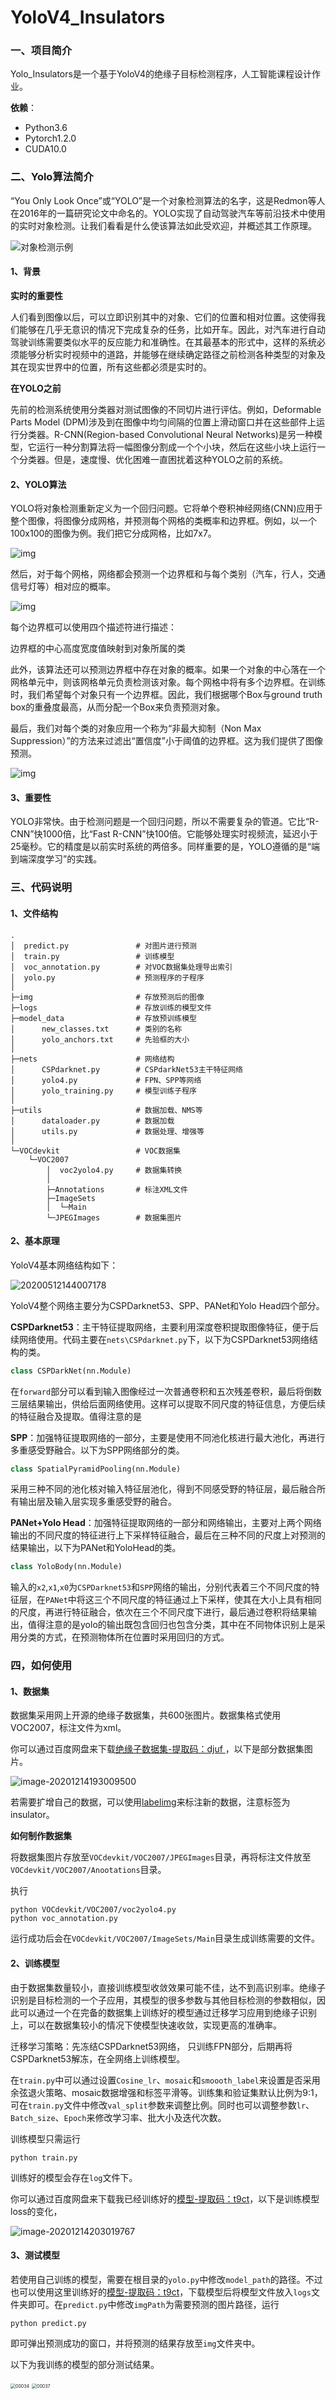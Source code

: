 # YoloV4_Insulators

### 一、项目简介

Yolo_Insulators是一个基于YoloV4的绝缘子目标检测程序，人工智能课程设计作业。

**依赖**：

- Python3.6
- Pytorch1.2.0
- CUDA10.0

### 二、Yolo算法简介

“You Only Look Once”或“YOLO”是一个对象检测算法的名字，这是Redmon等人在2016年的一篇研究论文中命名的。YOLO实现了自动驾驶汽车等前沿技术中使用的实时对象检测。让我们看看是什么使该算法如此受欢迎，并概述其工作原理。

![对象检测示例](.assets/4034970a304e251f40223503c86146117d3e5366.jpeg)

#### 1、背景

**实时的重要性**

人们看到图像以后，可以立即识别其中的对象、它们的位置和相对位置。这使得我们能够在几乎无意识的情况下完成复杂的任务，比如开车。因此，对汽车进行自动驾驶训练需要类似水平的反应能力和准确性。在其最基本的形式中，这样的系统必须能够分析实时视频中的道路，并能够在继续确定路径之前检测各种类型的对象及其在现实世界中的位置，所有这些都必须是实时的。

**在YOLO之前**

先前的检测系统使用分类器对测试图像的不同切片进行评估。例如，Deformable Parts Model (DPM)涉及到在图像中均匀间隔的位置上滑动窗口并在这些部件上运行分类器。R-CNN(Region-based Convolutional Neural Networks)是另一种模型，它运行一种分割算法将一幅图像分割成一个个小块，然后在这些小块上运行一个分类器。但是，速度慢、优化困难一直困扰着这种YOLO之前的系统。

#### 2、YOLO算法

YOLO将对象检测重新定义为一个回归问题。它将单个卷积神经网络(CNN)应用于整个图像，将图像分成网格，并预测每个网格的类概率和边界框。例如，以一个100x100的图像为例。我们把它分成网格，比如7x7。

![img](.assets/8694a4c27d1ed21bc6ed15f6c38952c250da3fee.jpeg)

然后，对于每个网格，网络都会预测一个边界框和与每个类别（汽车，行人，交通信号灯等）相对应的概率。

![img](.assets/d52a2834349b033bae87aafa7b29b9d5d439bdf5.jpeg)

每个边界框可以使用四个描述符进行描述：

边界框的中心高度宽度值映射到对象所属的类

此外，该算法还可以预测边界框中存在对象的概率。如果一个对象的中心落在一个网格单元中，则该网格单元负责检测该对象。每个网格中将有多个边界框。在训练时，我们希望每个对象只有一个边界框。因此，我们根据哪个Box与ground truth box的重叠度最高，从而分配一个Box来负责预测对象。

最后，我们对每个类的对象应用一个称为“非最大抑制（Non Max Suppression）”的方法来过滤出“置信度”小于阈值的边界框。这为我们提供了图像预测。

![img](.assets/a8014c086e061d95a3897a4e0b1385d760d9cae3.jpeg)

#### 3、重要性

YOLO非常快。由于检测问题是一个回归问题，所以不需要复杂的管道。它比“R-CNN”快1000倍，比“Fast R-CNN”快100倍。它能够处理实时视频流，延迟小于25毫秒。它的精度是以前实时系统的两倍多。同样重要的是，YOLO遵循的是“端到端深度学习”的实践。

### 三、代码说明

#### 1、文件结构

```
.
│  predict.py				# 对图片进行预测
│  train.py					# 训练模型
│  voc_annotation.py		# 对VOC数据集处理导出索引
│  yolo.py					# 预测程序的子程序
│  
├─img						# 存放预测后的图像
├─logs						# 存放训练的模型文件
├─model_data				# 存放预训练模型
│      new_classes.txt		# 类别的名称
│      yolo_anchors.txt		# 先验框的大小
│      
├─nets						# 网络结构
│      CSPdarknet.py		# CSPdarkNet53主干特征网络
│      yolo4.py				# FPN、SPP等网络
│      yolo_training.py		# 模型训练子程序
│      
├─utils						# 数据加载、NMS等
│      dataloader.py		# 数据加载
│      utils.py				# 数据处理、增强等
│      
└─VOCdevkit					# VOC数据集
    └─VOC2007
        │  voc2yolo4.py		# 数据集转换
        │  
        ├─Annotations		# 标注XML文件
        ├─ImageSets
        │  └─Main
        └─JPEGImages		# 数据集图片
```

#### 2、基本原理

YoloV4基本网络结构如下：

![20200512144007178](../../YoloV4_Insulators/.assets/20200512144007178.png)

YoloV4整个网络主要分为CSPDarknet53、SPP、PANet和Yolo Head四个部分。

**CSPDarknet53**：主干特征提取网络，主要利用深度卷积提取图像特征，便于后续网络使用。代码主要在`nets\CSPdarknet.py`下，以下为CSPDarknet53网络结构的类。

```python
class CSPDarkNet(nn.Module)
```

在`forward`部分可以看到输入图像经过一次普通卷积和五次残差卷积，最后将倒数三层结果输出，供给后面网络使用。这样可以提取不同尺度的特征信息，方便后续的特征融合及提取。值得注意的是

**SPP**：加强特征提取网络的一部分，主要是使用不同池化核进行最大池化，再进行多重感受野融合。以下为SPP网络部分的类。

```python
class SpatialPyramidPooling(nn.Module)
```

采用三种不同的池化核对输入特征层池化，得到不同感受野的特征层，最后融合所有输出层及输入层实现多重感受野的融合。

**PANet+Yolo Head**：加强特征提取网络的一部分和网络输出，主要对上两个网络输出的不同尺度的特征进行上下采样特征融合，最后在三种不同的尺度上对预测的结果输出，以下为PANet和YoloHead的类。

```python
class YoloBody(nn.Module)
```

输入的`x2`,`x1`,`x0`为`CSPDarknet53`和`SPP`网络的输出，分别代表着三个不同尺度的特征层，在`PANet`中将这三个不同尺度的特征通过上下采样，使其在大小上具有相同的尺度，再进行特征融合，依次在三个不同尺度下进行，最后通过卷积将结果输出，值得注意的是yolo的输出既包含回归也包含分类，其中在不同物体识别上是采用分类的方式，在预测物体所在位置时采用回归的方式。

### 四，如何使用

#### 1、数据集

数据集采用网上开源的绝缘子数据集，共600张图片。数据集格式使用VOC2007，标注文件为xml。

你可以通过百度网盘来下载[绝缘子数据集-提取码：djuf ](https://pan.baidu.com/s/1z_J9tx-151FFAVW9ASJz9A )，以下是部分数据集图片。

![image-20201214193009500](.assets/image-2020121419300950.png)

若需要扩增自己的数据，可以使用[labelimg](https://github.com/tzutalin/labelImg)来标注新的数据，注意标签为insulator。

**如何制作数据集**

将数据集图片存放至`VOCdevkit/VOC2007/JPEGImages`目录，再将标注文件放至`VOCdevkit/VOC2007/Anootations`目录。

执行

```
python VOCdevkit/VOC2007/voc2yolo4.py
python voc_annotation.py
```

运行成功后会在`VOCdevkit/VOC2007/ImageSets/Main`目录生成训练需要的文件。

#### 2、训练模型

由于数据集数量较小，直接训练模型收敛效果可能不佳，达不到高识别率。绝缘子识别是目标检测的一个子应用，其模型的很多参数与其他目标检测的参数相似，因此可以通过一个在完备的数据集上训练好的模型通过迁移学习应用到绝缘子识别上，可以在数据集较小的情况下使模型快速收敛，实现更高的准确率。

迁移学习策略：先冻结CSPDarknet53网络， 只训练FPN部分，后期再将CSPDarknet53解冻，在全网络上训练模型。

在`train.py`中可以通过设置`Cosine_lr`、`mosaic`和`smoooth_label`来设置是否采用余弦退火策略、mosaic数据增强和标签平滑等。训练集和验证集默认比例为9:1，可在`train.py`文件中修改`val_split`参数来调整比例。同时也可以调整参数`lr`、`Batch_size`、`Epoch`来修改学习率、批大小及迭代次数。

训练模型只需运行

```
python train.py
```

训练好的模型会存在`log`文件下。

你可以通过百度网盘来下载我已经训练好的[模型-提取码：t9ct](https://pan.baidu.com/s/1bGBd9821KCpcgOTRuHQseg)，以下是训练模型loss的变化，

![image-20201214203019767](.assets/image-20201214203019767.png)

#### 3、测试模型

若使用自己训练的模型，需要在根目录的`yolo.py`中修改`model_path`的路径。不过也可以使用这里训练好的[模型-提取码：t9ct](https://pan.baidu.com/s/1bGBd9821KCpcgOTRuHQseg)，下载模型后将模型文件放入`logs`文件夹即可。在`predict.py`中修改`imgPath`为需要预测的图片路径，运行

```
python predict.py
```

即可弹出预测成功的窗口，并将预测的结果存放至`img`文件夹中。

以下为我训练的模型的部分测试结果。

<img src=".assets/00034.jpg" alt="00034" style="zoom:50%;" />

<img src=".assets/00037.jpg" alt="00037" style="zoom:50%;" />